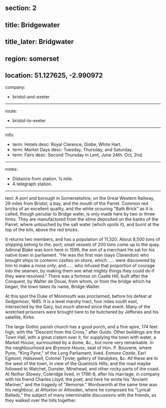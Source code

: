section: 2
----
title: Bridgewater
----
title_later: Bridgwater
----
region: somerset
----
location: 51.127625, -2.990972
----
company:
- bristol-and-exeter
----
route:
- bristol-to-exeter
----
info:
- term: Hotels
  desc: Royal Clarence, Globe, White Hart.
- term: Market Days
  desc: Tuesday, Thursday, and Saturday.
- term: Fairs
  desc: Second Thursday in Lent, June 24th. Oct, 2nd.
----
notes:
- Distance from station, ¼ mile.
- A telegraph station.
----
text: A port and borough in Somersetshire, on the Great Western Railway, 29 miles from Bristol, a bay, and the mouth of the Parret. Common red bricks of an excellent quality, and the white scouring "Bath Brick" as it is called, though peculiar to Bridge water, is only made here by two or three firms. They are manufactured from the slime deposited on the banks of the Parret, where untouched by the salt water (which spoils it), and burnt at the top of the kiln, above the red bricks.

It returns two members, and has a population of 11,320. About 8,500  tons of shipping belong to the. port; small vessels of 200 tons come up to the quay. Admiral Blake was born here in 1599, the son of a merchant He sat for his native town in parliament. "He was the first man (says Clarendon) who brought ships to contemn castles on shore, which...... were discovered by him to make a noise only; and...... who infused that proportion of courage into the seamen, by making them see what mighty things they could do if they were resolved." There was a fortress on Castle Hill, built after the Conquest, by Walter de Douai, from whom, or from the bridge which he began, the town takes its name, Bridge-Walter.

At this spot the Duke of Monmouth was proclaimed, before his defeat at *Sedgemoor*, 1685. It is a level marshy tract, four miles south east, intersected by the Gary, but much altered since that event. Many of the wretched prisoners were brought here to be butchered by Jefferies and his satellite, Kirke.

The large Gothic parish church has a good porch, and a fine spire, 174 feet high, with the "Descent from the Cross," after Guido. Other buildings are the Town Hall, with a great cistern over it, for supplying the town with water, a Market House, surmounted by a dome, &c., but none very remarkable. In the neighbourhood are *Brymore House*, seat of Hon. P. Bouverie, where Pyne, "King Pyne," of the Long Parliament, lived. *Enmore Castle*, Earl Egmont, *Halsewell*, Colonel Tyivte; gallery of Vandykes, &c. All these are to the west of the town, in view of the Quantock Hills; and the road maybe followed to Watchet, Dunster, Minehead, and other rocky parts of the coast. At *Nether Stowey*, Coleridge lived, in 1796-8, after his marriage, in company with his friend Charles Lloyd, the poet; and here he wrote his "Ancient Mariner," and the tragedy of "Remorse." Wordsworth at the same time was his neighbour, at Alfoxton or Allioxden, where he composed his "Lyrical Ballads," the subject of many interminable discussions with the friends, as they walked over the hills together.

